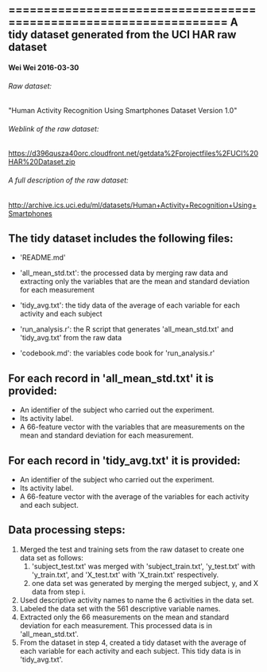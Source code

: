 ==================================================================
A tidy dataset generated from the UCI HAR raw dataset 
------------------------------------------------------------------
#### Wei Wei  2016-03-30

###### Raw dataset:

"Human Activity Recognition Using Smartphones Dataset Version 1.0" 

###### Weblink of the raw dataset:

https://d396qusza40orc.cloudfront.net/getdata%2Fprojectfiles%2FUCI%20HAR%20Dataset.zip 

###### A full description of the raw dataset:

http://archive.ics.uci.edu/ml/datasets/Human+Activity+Recognition+Using+Smartphones 


The tidy dataset includes the following files:
------------------------------------------------------------------

- 'README.md'

- 'all_mean_std.txt': the processed data by merging raw data and extracting only the variables that are the mean and standard deviation for each measurement

- 'tidy_avg.txt': the tidy data of the average of each variable for each activity and each subject

- 'run_analysis.r': the R script that generates 'all_mean_std.txt' and 'tidy_avg.txt' from the raw data

- 'codebook.md': the variables code book for 'run_analysis.r'


For each record in 'all_mean_std.txt' it is provided:
------------------------------------------------------------------

- An identifier of the subject who carried out the experiment.
- Its activity label. 
- A 66-feature vector with the variables that are measurements on the mean and standard deviation for each measurement. 
 

For each record in 'tidy_avg.txt' it is provided:
------------------------------------------------------------------

- An identifier of the subject who carried out the experiment.
- Its activity label.
- A 66-feature vector with the average of the variables for each activity and each subject.


Data processing steps:
------------------------ 

1. Merged the test and training sets from the raw dataset to create one data set as follows:
   1. 'subject_test.txt' was merged with 'subject_train.txt', 'y_test.txt' with 'y_train.txt', and 'X_test.txt' with 'X_train.txt' respectively.
   2. one data set was generated by merging the merged subject, y, and X data from step i.
2. Used descriptive activity names to name the 6 activities in the data set.
3. Labeled the data set with the 561 descriptive variable names.
4. Extracted only the 66 measurements on the mean and standard deviation for each measurement. This processed data is in 'all_mean_std.txt'.
5. From the dataset in step 4, created a tidy dataset with the average of each variable for each activity and each subject. This tidy data 
   is in 'tidy_avg.txt'.

